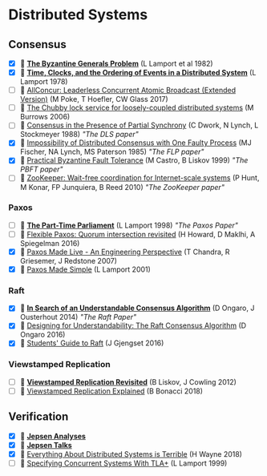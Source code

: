 # Distributed Systems

## Consensus

- [x] 📄 [**The Byzantine Generals Problem**](https://www.microsoft.com/en-us/research/uploads/prod/2016/12/The-Byzantine-Generals-Problem.pdf) (L Lamport et al 1982)
- [x] 📄 [**Time, Clocks, and the Ordering of Events in a Distributed System**](https://www.microsoft.com/en-us/research/uploads/prod/2016/12/Time-Clocks-and-the-Ordering-of-Events-in-a-Distributed-System.pdf) (L Lamport 1978)
- [ ] 📄 [AllConcur: Leaderless Concurrent Atomic Broadcast (Extended Version)](https://arxiv.org/pdf/1608.05866.pdf) (M Poke, T Hoefler, CW Glass 2017)
- [ ] 📄 [The Chubby lock service for loosely-coupled distributed systems](https://static.googleusercontent.com/media/research.google.com/en//archive/chubby-osdi06.pdf) (M Burrows 2006)
- [ ] 📄 [Consensus in the Presence of Partial Synchrony](https://groups.csail.mit.edu/tds/papers/Lynch/jacm88.pdf) (C Dwork, N Lynch, L Stockmeyer 1988) _"The DLS paper"_
- [x] 📄 [Impossibility of Distributed Consensus with One Faulty Process](http://macs.citadel.edu/rudolphg/csci604/ImpossibilityofConsensus.pdf) (MJ Fischer, NA Lynch, MS Paterson 1985) _"The FLP paper"_
- [x] 📄 [Practical Byzantine Fault Tolerance](http://pmg.csail.mit.edu/papers/osdi99.pdf) (M Castro, B Liskov 1999) _"The PBFT paper"_
- [ ] 📄 [ZooKeeper: Wait-free coordination for Internet-scale systems](http://static.usenix.org/event/usenix10/tech/full_papers/Hunt.pdf) (P Hunt, M Konar, FP Junquiera, B Reed 2010) _"The ZooKeeper paper"_

### Paxos

- [ ] 📄 [**The Part-Time Parliament**](https://lamport.azurewebsites.net/pubs/lamport-paxos.pdf) (L Lamport 1998) _"The Paxos Paper"_
- [ ] 📄 [Flexible Paxos: Quorum intersection revisited](https://arxiv.org/pdf/1608.06696.pdf) (H Howard, D Maklhi, A Spiegelman 2016)
- [x] 📄 [Paxos Made Live - An Engineering Perspective](https://www.cs.utexas.edu/users/lorenzo/corsi/cs380d/papers/paper2-1.pdf) (T Chandra, R Griesemer, J Redstone 2007)
- [x] 📄 [Paxos Made Simple](https://www.microsoft.com/en-us/research/uploads/prod/2016/12/paxos-simple-Copy.pdf) (L Lamport 2001)

### Raft

- [x] 📄 [**In Search of an Understandable Consensus Algorithm**](https://raft.github.io/raft.pdf) (D Ongaro, J Ousterhout 2014) _"The Raft Paper"_
- [x] 🎥 [Designing for Understandability: The Raft Consensus Algorithm](https://www.youtube.com/watch?v=vYp4LYbnnW8) (D Ongaro 2016)
- [x] 💬 [Students' Guide to Raft](https://thesquareplanet.com/blog/students-guide-to-raft/) (J Gjengset 2016)

### Viewstamped Replication

- [ ] 📄 [**Viewstamped Replication Revisited**](http://pmg.csail.mit.edu/papers/vr-revisited.pdf) (B Liskov, J Cowling 2012)
- [ ] 💬 [Viewstamped Replication Explained](http://blog.brunobonacci.com/2018/07/15/viewstamped-replication-explained/) (B Bonacci 2018)

## Verification

- [x] 🔗 [**Jepsen Analyses**](https://jepsen.io/analyses)
- [x] 🎥 [**Jepsen Talks**](https://jepsen.io/talks)
- [x] 🎥 [Everything About Distributed Systems is Terrible](https://www.youtube.com/watch?v=tfnldxWlOhM) (H Wayne 2018)
- [ ] 📄 [Specifying Concurrent Systems With TLA+](https://www.microsoft.com/en-us/research/uploads/prod/2016/12/Specifying-Concurrent-Systems-with-TLA.pdf) (L Lamport 1999)
